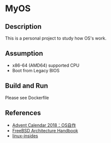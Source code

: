 # MyOS
## Description
This is a personal project to study how OS's work.

## Assumption
* x86-64 (AMD64) supported CPU
* Boot from Legacy BIOS

## Build and Run
Please see Dockerfile

## References
* [Advent Calendar 2018：OS自作](https://ja.tech.jar.jp/ac/2018/day00.html)
* [FreeBSD Architecture Handbook](https://www.freebsd.org/doc/en_US.ISO8859-1/books/arch-handbook/index.html)
* [linux-insides](https://0xax.gitbooks.io/linux-insides/content/)
